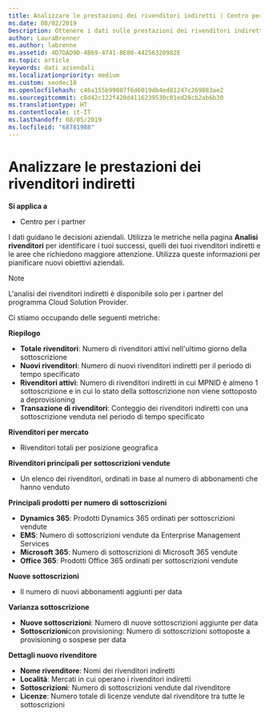 ```yaml
---
title: Analizzare le prestazioni dei rivenditori indiretti | Centro per i partner
ms.date: 08/02/2019
Description: Ottenere i dati sulle prestazioni dei rivenditori indiretti per identificare i successi e le aree che potrebbero richiedere maggiore attenzione.
author: LauraBrenner
ms.author: labrenne
ms.assetid: 4D7DAD9D-4B69-4741-8E80-44256320982E
ms.topic: article
keywords: dati aziendali
ms.localizationpriority: medium
ms.custom: seodec18
ms.openlocfilehash: c46a155b99087f6d6019db4ed81247c269883ae2
ms.sourcegitcommit: c8d42c122f420d4116239530c01ed28cb2ab6b30
ms.translationtype: HT
ms.contentlocale: it-IT
ms.lasthandoff: 08/05/2019
ms.locfileid: "68781988"
---
```

# <a name="analyze-indirect-resellers-performance"></a>Analizzare le prestazioni dei rivenditori indiretti 

**Si applica a**
- Centro per i partner

I dati guidano le decisioni aziendali. Utilizza le metriche nella pagina **Analisi rivenditori** per identificare i tuoi successi, quelli dei tuoi rivenditori indiretti e le aree che richiedono maggiore attenzione. Utilizza queste informazioni per pianificare nuovi obiettivi aziendali.

> [!NOTE]
> L'analisi dei rivenditori indiretti è disponibile solo per i partner del programma Cloud Solution Provider.

Ci stiamo occupando delle seguenti metriche:

**Riepilogo**  
 - **Totale rivenditori**: Numero di rivenditori attivi nell'ultimo giorno della sottoscrizione  
 - **Nuovi rivenditori**: Numero di nuovi rivenditori indiretti per il periodo di tempo specificato  
 - **Rivenditori attivi**: Numero di rivenditori indiretti in cui MPNID è almeno 1 sottoscrizione e in cui lo stato della sottoscrizione non viene sottoposto a deprovisioning  
 - **Transazione di rivenditori**: Conteggio dei rivenditori indiretti con una sottoscrizione venduta nel periodo di tempo specificato  

**Rivenditori per mercato**  
 - Rivenditori totali per posizione geografica  

**Rivenditori principali per sottoscrizioni vendute**
 - Un elenco dei rivenditori, ordinati in base al numero di abbonamenti che hanno venduto  

**Principali prodotti per numero di sottoscrizioni**  
 - **Dynamics 365**: Prodotti Dynamics 365 ordinati per sottoscrizioni vendute  
 - **EMS**: Numero di sottoscrizioni vendute da Enterprise Management Services  
 - **Microsoft 365**: Numero di sottoscrizioni di Microsoft 365 vendute  
 - **Office 365**: Prodotti Office 365 ordinati per sottoscrizioni vendute  

**Nuove sottoscrizioni**  
 - Il numero di nuovi abbonamenti aggiunti per data  

**Varianza sottoscrizione**  
 - **Nuove sottoscrizioni**: Numero di nuove sottoscrizioni aggiunte per data  
 - **Sottoscrizioni**con provisioning: Numero di sottoscrizioni sottoposte a provisioning o sospese per data  

**Dettagli nuovo rivenditore**  
 - **Nome rivenditore**: Nomi dei rivenditori indiretti  
 - **Località**: Mercati in cui operano i rivenditori indiretti  
 - **Sottoscrizioni**: Numero di sottoscrizioni vendute dal rivenditore  
 - **Licenze**: Numero totale di licenze vendute dal rivenditore tra tutte le sottoscrizioni  
  
  